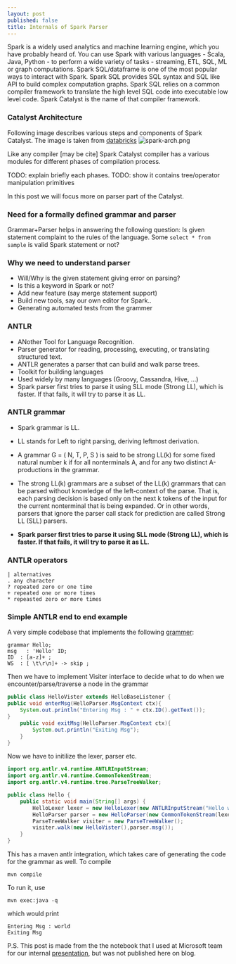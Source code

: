 ```yaml
---
layout: post
published: false
title: Internals of Spark Parser
---
```


Spark is a widely used analytics and machine learning engine, which you have probably heard of. You can use Spark with various languages - Scala, Java, Python - to perform a wide variety of tasks - streaming, ETL, SQL, ML or graph computations. Spark SQL/dataframe is one of the most popular ways to interact with Spark. Spark SQL provides SQL syntax and SQL like API to build complex computation graphs. Spark SQL relies on a common compiler framework to translate the high level SQL code into executable low level code. Spark Catalyst is the name of that compiler framework. 

### Catalyst Architecture

Following image describes various steps and components of Spark Catalyst. The image is taken from [databricks](https://databricks.com/glossary/catalyst-optimizer)
![spark-arch.png]({{site.baseurl}}/images/spark-arch.png)

Like any compiler [may be cite] Spark Catalyst compiler has a various modules for different phases of compilation process.

TODO: explain briefly each phases.
TODO: show it contains tree/operator manipulation primitives 

In this post we will focus more on parser part of the Catalyst.

### Need for a formally defined grammar and parser

Grammar+Parser helps in answering the following question: Is given statement complaint to the rules of the language. 
Some ``select * from sample`` is valid Spark statement or not?


### Why we need to understand parser 

* Will/Why is the given statement giving error on parsing?
* Is this a keyword in Spark or not? 
* Add new feature (say merge statement support)
* Build new tools, say our own editor for Spark..
* Generating automated tests from the grammer

### ANTLR

* ANother Tool for Language Recognition. 
* Parser generator for reading, processing, executing, or translating structured text.
* ANTLR generates a parser that can build and walk parse trees.
* Toolkit for building languages
* Used widely by many languages (Groovy, Cassandra, Hive, …)
* Spark parser first tries to parse it using SLL mode (Strong LL), which is faster. If that fails, it will try to parse it as LL.


### ANTLR grammar 

* Spark grammar is LL. 
* LL stands for Left to right parsing, deriving leftmost derivation.


* A grammar G = ( N, T, P, S ) is said to be strong LL(k) for some fixed natural number k if for all nonterminals A, and for any two distinct A-productions in the grammar. 
* The strong LL(k) grammars are a subset of the LL(k) grammars that can be parsed without knowledge of the left-context of the parse. That is, each parsing decision is based only on the next k tokens of the input for the current nonterminal that is being expanded. Or in other words, parsers that ignore the parser call stack for prediction are called Strong LL (SLL) parsers.


* **Spark parser first tries to parse it using SLL mode (Strong LL), which is faster. If that fails, it will try to parse it as LL.**

### ANTLR operators

```
| alternatives
. any character
? repeated zero or one time
+ repeated one or more times
* repeasted zero or more times
```

### Simple ANTLR end to end example

A very simple codebase that implements the following [grammer](https://github.com/dharmeshkakadia/hello-antlr/blob/master/src/main/antlr4/Hello.g4):

```antlr-java
grammar Hello;
msg   : 'Hello' ID;
ID  : [a-z]+ ;
WS  : [ \t\r\n]+ -> skip ;
```

Then we have to implement Visiter interface to decide what to do when we encounter/parse/traverse a node in the grammar

```java
public class HelloVister extends HelloBaseListener {
public void enterMsg(HelloParser.MsgContext ctx){
	System.out.println("Entering Msg : " + ctx.ID().getText());
}
	public void exitMsg(HelloParser.MsgContext ctx){
		System.out.println("Exiting Msg");
	}
}
```

Now we have to initilize the lexer, parser etc.

```java
import org.antlr.v4.runtime.ANTLRInputStream;
import org.antlr.v4.runtime.CommonTokenStream;
import org.antlr.v4.runtime.tree.ParseTreeWalker;

public class Hello {
	public static void main(String[] args) {
		HelloLexer lexer = new HelloLexer(new ANTLRInputStream("Hello world"));
		HelloParser parser = new HelloParser(new CommonTokenStream(lexer));
		ParseTreeWalker visiter = new ParseTreeWalker();
		visiter.walk(new HelloVister(),parser.msg());
	}
}

```


This has a maven antlr integration, which takes care of generating the code for the grammar as well. To compile

```
mvn compile
```

To run it, use

```
mvn exec:java -q
```

which would print
```
Entering Msg : world
Exiting Msg

```

P.S. This post is made from the the notebook that I used at Microsoft team for our internal [presentation](https://github.com/dharmeshkakadia/spark-internals), but was not published here on blog. 